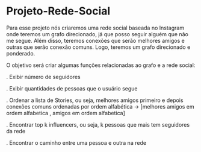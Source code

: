 # Projeto-Rede-Social

Para esse projeto nós criaremos uma rede social baseada no Instagram onde teremos um grafo direcionado, já que posso seguir alguém que não me segue. Além disso, teremos conexões que serão melhores amigos e outras que serão conexão comuns. Logo, teremos um grafo direcionado e ponderado.

O objetivo será criar algumas funções relacionadas ao grafo e a rede social:

. Exibir número de seguidores

. Exibir quantidades de pessoas que o usuário segue

. Ordenar a lista de Stories, ou seja, melhores amigos primeiro e depois conexões comuns ordenadas por ordem alfabética -> [melhores amigos em ordem alfabetica , amigos em ordem alfabetica]

. Encontrar top k influencers, ou seja, k pessoas que mais tem seguidores da rede

. Encontrar o caminho entre uma pessoa e outra na rede

